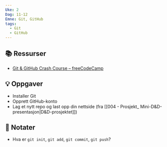 ```yaml
---
Uke: 2
Dag: 11-12
Emne: Git, GitHub
tags:
  - Git
  - GitHub
---
```

## 📚 Ressurser
- [Git & GitHub Crash Course – freeCodeCamp](https://www.youtube.com/watch?v=RGOj5yH7evk)

## 💡 Oppgaver
- Installer Git
- Opprett GitHub-konto
- Lag et nytt repo og last opp din nettside (fra [[004 - Prosjekt_ Mini-D&D-presentasjon|D&D-prosjektet]])

## 📝 Notater
- Hva er `git init`, `git add`, `git commit`, `git push`?
